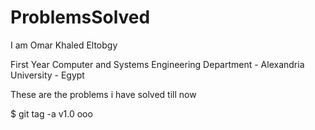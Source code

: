 ProblemsSolved
==============

I am Omar Khaled Eltobgy 

First Year Computer and Systems Engineering Department - Alexandria University - Egypt

These are the problems i have solved till now

$ git tag -a v1.0 ooo
